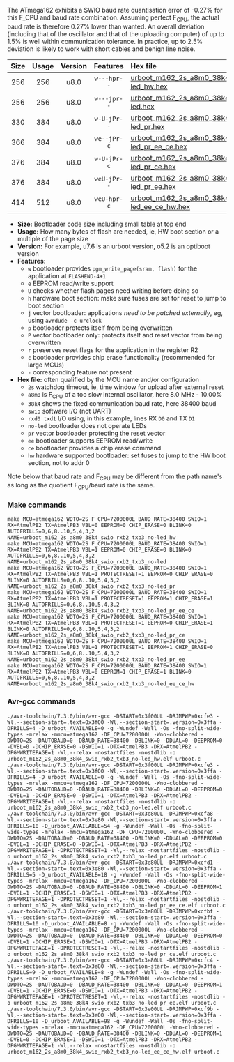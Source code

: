 The ATmega162 exhibits a SWIO baud rate quantisation error of -0.27% for this F_CPU and baud rate combination. Assuming perfect F<sub>CPU</sub>, the actual baud rate is therefore 0.27% lower than wanted. An overall deviation (including that of the oscillator and that of the uploading computer) of up to 1.5% is well within communication tolerance. In practice, up to 2.5% deviation is likely to work with short cables and benign line noise.

|Size|Usage|Version|Features|Hex file|
|:-:|:-:|:-:|:-:|:--|
|256|256|u8.0|`w---hpr--`|[urboot_m162_2s_a8m0_38k4_swio_rxb2_txb3_no-led_hw.hex](https://raw.githubusercontent.com/stefanrueger/urboot.hex/main/mcus/atmega162/watchdog_2_s/internal_oscillator_a-10.00%25/%2B8m000000_hz/%2B%2B38k4_baud/uart1_rxb2_txb3/no-led/urboot_m162_2s_a8m0_38k4_swio_rxb2_txb3_no-led_hw.hex)|
|256|256|u8.0|`w---jpr--`|[urboot_m162_2s_a8m0_38k4_swio_rxb2_txb3_no-led.hex](https://raw.githubusercontent.com/stefanrueger/urboot.hex/main/mcus/atmega162/watchdog_2_s/internal_oscillator_a-10.00%25/%2B8m000000_hz/%2B%2B38k4_baud/uart1_rxb2_txb3/no-led/urboot_m162_2s_a8m0_38k4_swio_rxb2_txb3_no-led.hex)|
|330|384|u8.0|`w-U-jPr--`|[urboot_m162_2s_a8m0_38k4_swio_rxb2_txb3_no-led_pr.hex](https://raw.githubusercontent.com/stefanrueger/urboot.hex/main/mcus/atmega162/watchdog_2_s/internal_oscillator_a-10.00%25/%2B8m000000_hz/%2B%2B38k4_baud/uart1_rxb2_txb3/no-led/urboot_m162_2s_a8m0_38k4_swio_rxb2_txb3_no-led_pr.hex)|
|366|384|u8.0|`we--jPr-c`|[urboot_m162_2s_a8m0_38k4_swio_rxb2_txb3_no-led_pr_ee_ce.hex](https://raw.githubusercontent.com/stefanrueger/urboot.hex/main/mcus/atmega162/watchdog_2_s/internal_oscillator_a-10.00%25/%2B8m000000_hz/%2B%2B38k4_baud/uart1_rxb2_txb3/no-led/urboot_m162_2s_a8m0_38k4_swio_rxb2_txb3_no-led_pr_ee_ce.hex)|
|376|384|u8.0|`w-U-jPr-c`|[urboot_m162_2s_a8m0_38k4_swio_rxb2_txb3_no-led_pr_ce.hex](https://raw.githubusercontent.com/stefanrueger/urboot.hex/main/mcus/atmega162/watchdog_2_s/internal_oscillator_a-10.00%25/%2B8m000000_hz/%2B%2B38k4_baud/uart1_rxb2_txb3/no-led/urboot_m162_2s_a8m0_38k4_swio_rxb2_txb3_no-led_pr_ce.hex)|
|376|384|u8.0|`weU-jPr--`|[urboot_m162_2s_a8m0_38k4_swio_rxb2_txb3_no-led_pr_ee.hex](https://raw.githubusercontent.com/stefanrueger/urboot.hex/main/mcus/atmega162/watchdog_2_s/internal_oscillator_a-10.00%25/%2B8m000000_hz/%2B%2B38k4_baud/uart1_rxb2_txb3/no-led/urboot_m162_2s_a8m0_38k4_swio_rxb2_txb3_no-led_pr_ee.hex)|
|414|512|u8.0|`weU-hpr-c`|[urboot_m162_2s_a8m0_38k4_swio_rxb2_txb3_no-led_ee_ce_hw.hex](https://raw.githubusercontent.com/stefanrueger/urboot.hex/main/mcus/atmega162/watchdog_2_s/internal_oscillator_a-10.00%25/%2B8m000000_hz/%2B%2B38k4_baud/uart1_rxb2_txb3/no-led/urboot_m162_2s_a8m0_38k4_swio_rxb2_txb3_no-led_ee_ce_hw.hex)|

- **Size:** Bootloader code size including small table at top end
- **Usage:** How many bytes of flash are needed, ie, HW boot section or a multiple of the page size
- **Version:** For example, u7.6 is an urboot version, o5.2 is an optiboot version
- **Features:**
  + `w` bootloader provides `pgm_write_page(sram, flash)` for the application at `FLASHEND-4+1`
  + `e` EEPROM read/write support
  + `U` checks whether flash pages need writing before doing so
  + `h` hardware boot section: make sure fuses are set for reset to jump to boot section
  + `j` vector bootloader: applications *need to be patched externally*, eg, using `avrdude -c urclock`
  + `p` bootloader protects itself from being overwritten
  + `P` vector bootloader only: protects itself and reset vector from being overwritten
  + `r` preserves reset flags for the application in the register R2
  + `c` bootloader provides chip erase functionality (recommended for large MCUs)
  + `-` corresponding feature not present
- **Hex file:** often qualified by the MCU name and/or configuration
  + `2s` watchdog timeout, ie, time window for upload after external reset
  + `a8m0` is F<sub>CPU</sub> of a too slow internal oscillator, here 8.0 MHz - 10.00%
  + `38k4` shows the fixed communication baud rate, here 38400 baud
  + `swio` software I/O (not UART)
  + `rxd0 txd1` I/O using, in this example, lines RX `D0` and TX `D1`
  + `no-led` bootloader does not operate LEDs
  + `pr` vector bootloader protecting the reset vector
  + `ee` bootloader supports EEPROM read/write
  + `ce` bootloader provides a chip erase command
  + `hw` hardware supported bootloader: set fuses to jump to the HW boot section, not to addr 0


Note below that baud rate and F<sub>CPU</sub> may be different from the path name's as long as the quotient F<sub>CPU</sub>/baud rate is the same.

### Make commands
```
make MCU=atmega162 WDTO=2S F_CPU=7200000L BAUD_RATE=38400 SWIO=1 RX=AtmelPB2 TX=AtmelPB3 VBL=0 EEPROM=0 CHIP_ERASE=0 BLINK=0 AUTOFRILLS=0,6,8..10,5,4,3,2 NAME=urboot_m162_2s_a8m0_38k4_swio_rxb2_txb3_no-led_hw
make MCU=atmega162 WDTO=2S F_CPU=7200000L BAUD_RATE=38400 SWIO=1 RX=AtmelPB2 TX=AtmelPB3 VBL=1 EEPROM=0 CHIP_ERASE=0 BLINK=0 AUTOFRILLS=0,6,8..10,5,4,3,2 NAME=urboot_m162_2s_a8m0_38k4_swio_rxb2_txb3_no-led
make MCU=atmega162 WDTO=2S F_CPU=7200000L BAUD_RATE=38400 SWIO=1 RX=AtmelPB2 TX=AtmelPB3 VBL=1 PROTECTRESET=1 EEPROM=0 CHIP_ERASE=0 BLINK=0 AUTOFRILLS=0,6,8..10,5,4,3,2 NAME=urboot_m162_2s_a8m0_38k4_swio_rxb2_txb3_no-led_pr
make MCU=atmega162 WDTO=2S F_CPU=7200000L BAUD_RATE=38400 SWIO=1 RX=AtmelPB2 TX=AtmelPB3 VBL=1 PROTECTRESET=1 EEPROM=1 CHIP_ERASE=1 BLINK=0 AUTOFRILLS=0,6,8..10,5,4,3,2 NAME=urboot_m162_2s_a8m0_38k4_swio_rxb2_txb3_no-led_pr_ee_ce
make MCU=atmega162 WDTO=2S F_CPU=7200000L BAUD_RATE=38400 SWIO=1 RX=AtmelPB2 TX=AtmelPB3 VBL=1 PROTECTRESET=1 EEPROM=0 CHIP_ERASE=1 BLINK=0 AUTOFRILLS=0,6,8..10,5,4,3,2 NAME=urboot_m162_2s_a8m0_38k4_swio_rxb2_txb3_no-led_pr_ce
make MCU=atmega162 WDTO=2S F_CPU=7200000L BAUD_RATE=38400 SWIO=1 RX=AtmelPB2 TX=AtmelPB3 VBL=1 PROTECTRESET=1 EEPROM=1 CHIP_ERASE=0 BLINK=0 AUTOFRILLS=0,6,8..10,5,4,3,2 NAME=urboot_m162_2s_a8m0_38k4_swio_rxb2_txb3_no-led_pr_ee
make MCU=atmega162 WDTO=2S F_CPU=7200000L BAUD_RATE=38400 SWIO=1 RX=AtmelPB2 TX=AtmelPB3 VBL=0 EEPROM=1 CHIP_ERASE=1 BLINK=0 AUTOFRILLS=0,6,8..10,5,4,3,2 NAME=urboot_m162_2s_a8m0_38k4_swio_rxb2_txb3_no-led_ee_ce_hw
```

### Avr-gcc commands
```
./avr-toolchain/7.3.0/bin/avr-gcc -DSTART=0x3f00UL -DRJMPWP=0xcfe3 -Wl,--section-start=.text=0x3f00 -Wl,--section-start=.version=0x3ffa -DFRILLS=4 -D_urboot_AVAILABLE=0 -g -Wundef -Wall -Os -fno-split-wide-types -mrelax -mmcu=atmega162 -DF_CPU=7200000L -Wno-clobbered -DWDTO=2S -DAUTOBAUD=0 -DBAUD_RATE=38400 -DBLINK=0 -DDUAL=0 -DEEPROM=0 -DVBL=0 -DCHIP_ERASE=0 -DSWIO=1 -DTX=AtmelPB3 -DRX=AtmelPB2 -DPGMWRITEPAGE=1 -Wl,--relax -nostartfiles -nostdlib -o urboot_m162_2s_a8m0_38k4_swio_rxb2_txb3_no-led_hw.elf urboot.c
./avr-toolchain/7.3.0/bin/avr-gcc -DSTART=0x3f00UL -DRJMPWP=0xcfe3 -Wl,--section-start=.text=0x3f00 -Wl,--section-start=.version=0x3ffa -DFRILLS=4 -D_urboot_AVAILABLE=0 -g -Wundef -Wall -Os -fno-split-wide-types -mrelax -mmcu=atmega162 -DF_CPU=7200000L -Wno-clobbered -DWDTO=2S -DAUTOBAUD=0 -DBAUD_RATE=38400 -DBLINK=0 -DDUAL=0 -DEEPROM=0 -DVBL=1 -DCHIP_ERASE=0 -DSWIO=1 -DTX=AtmelPB3 -DRX=AtmelPB2 -DPGMWRITEPAGE=1 -Wl,--relax -nostartfiles -nostdlib -o urboot_m162_2s_a8m0_38k4_swio_rxb2_txb3_no-led.elf urboot.c
./avr-toolchain/7.3.0/bin/avr-gcc -DSTART=0x3e80UL -DRJMPWP=0xcfa8 -Wl,--section-start=.text=0x3e80 -Wl,--section-start=.version=0x3ffa -DFRILLS=10 -D_urboot_AVAILABLE=54 -g -Wundef -Wall -Os -fno-split-wide-types -mrelax -mmcu=atmega162 -DF_CPU=7200000L -Wno-clobbered -DWDTO=2S -DAUTOBAUD=0 -DBAUD_RATE=38400 -DBLINK=0 -DDUAL=0 -DEEPROM=0 -DVBL=1 -DCHIP_ERASE=0 -DSWIO=1 -DTX=AtmelPB3 -DRX=AtmelPB2 -DPGMWRITEPAGE=1 -DPROTECTRESET=1 -Wl,--relax -nostartfiles -nostdlib -o urboot_m162_2s_a8m0_38k4_swio_rxb2_txb3_no-led_pr.elf urboot.c
./avr-toolchain/7.3.0/bin/avr-gcc -DSTART=0x3e80UL -DRJMPWP=0xcfd1 -Wl,--section-start=.text=0x3e80 -Wl,--section-start=.version=0x3ffa -DFRILLS=5 -D_urboot_AVAILABLE=18 -g -Wundef -Wall -Os -fno-split-wide-types -mrelax -mmcu=atmega162 -DF_CPU=7200000L -Wno-clobbered -DWDTO=2S -DAUTOBAUD=0 -DBAUD_RATE=38400 -DBLINK=0 -DDUAL=0 -DEEPROM=1 -DVBL=1 -DCHIP_ERASE=1 -DSWIO=1 -DTX=AtmelPB3 -DRX=AtmelPB2 -DPGMWRITEPAGE=1 -DPROTECTRESET=1 -Wl,--relax -nostartfiles -nostdlib -o urboot_m162_2s_a8m0_38k4_swio_rxb2_txb3_no-led_pr_ee_ce.elf urboot.c
./avr-toolchain/7.3.0/bin/avr-gcc -DSTART=0x3e80UL -DRJMPWP=0xcfbf -Wl,--section-start=.text=0x3e80 -Wl,--section-start=.version=0x3ffa -DFRILLS=10 -D_urboot_AVAILABLE=8 -g -Wundef -Wall -Os -fno-split-wide-types -mrelax -mmcu=atmega162 -DF_CPU=7200000L -Wno-clobbered -DWDTO=2S -DAUTOBAUD=0 -DBAUD_RATE=38400 -DBLINK=0 -DDUAL=0 -DEEPROM=0 -DVBL=1 -DCHIP_ERASE=1 -DSWIO=1 -DTX=AtmelPB3 -DRX=AtmelPB2 -DPGMWRITEPAGE=1 -DPROTECTRESET=1 -Wl,--relax -nostartfiles -nostdlib -o urboot_m162_2s_a8m0_38k4_swio_rxb2_txb3_no-led_pr_ce.elf urboot.c
./avr-toolchain/7.3.0/bin/avr-gcc -DSTART=0x3e80UL -DRJMPWP=0xcfc4 -Wl,--section-start=.text=0x3e80 -Wl,--section-start=.version=0x3ffa -DFRILLS=9 -D_urboot_AVAILABLE=8 -g -Wundef -Wall -Os -fno-split-wide-types -mrelax -mmcu=atmega162 -DF_CPU=7200000L -Wno-clobbered -DWDTO=2S -DAUTOBAUD=0 -DBAUD_RATE=38400 -DBLINK=0 -DDUAL=0 -DEEPROM=1 -DVBL=1 -DCHIP_ERASE=0 -DSWIO=1 -DTX=AtmelPB3 -DRX=AtmelPB2 -DPGMWRITEPAGE=1 -DPROTECTRESET=1 -Wl,--relax -nostartfiles -nostdlib -o urboot_m162_2s_a8m0_38k4_swio_rxb2_txb3_no-led_pr_ee.elf urboot.c
./avr-toolchain/7.3.0/bin/avr-gcc -DSTART=0x3e00UL -DRJMPWP=0xcf9b -Wl,--section-start=.text=0x3e00 -Wl,--section-start=.version=0x3ffa -DFRILLS=10 -D_urboot_AVAILABLE=98 -g -Wundef -Wall -Os -fno-split-wide-types -mrelax -mmcu=atmega162 -DF_CPU=7200000L -Wno-clobbered -DWDTO=2S -DAUTOBAUD=0 -DBAUD_RATE=38400 -DBLINK=0 -DDUAL=0 -DEEPROM=1 -DVBL=0 -DCHIP_ERASE=1 -DSWIO=1 -DTX=AtmelPB3 -DRX=AtmelPB2 -DPGMWRITEPAGE=1 -Wl,--relax -nostartfiles -nostdlib -o urboot_m162_2s_a8m0_38k4_swio_rxb2_txb3_no-led_ee_ce_hw.elf urboot.c
```

